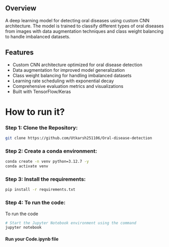 ## Overview
A deep learning model for detecting oral diseases using custom CNN architecture. The model is trained to classify different types of oral diseases from images with data augmentation techniques and class weight balancing to handle imbalanced datasets.

## Features
- Custom CNN architecture optimized for oral disease detection
- Data augmentation for improved model generalization
- Class weight balancing for handling imbalanced datasets
- Learning rate scheduling with exponential decay
- Comprehensive evaluation metrics and visualizations
- Built with TensorFlow/Keras

# How to run it?
### Step 1: Clone the Repository:
  
```bash
git clone https://github.com/Utkarsh251106/Oral-disease-detection
```
### Step 2: Create a conda environment:
  
```bash
conda create -n venv python=3.12.7 -y
conda activate venv
```

### Step 3: Install the requirements:
  
```bash
pip install -r requirements.txt
```
### Step 4: To run the code:
  To run the code
```bash
# Start the Jupyter Notebook environment using the command
jupyter notebook
```
#### Run your Code.ipynb file
